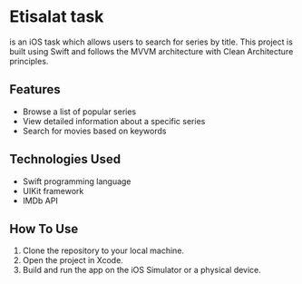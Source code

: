 # Etisalat task
 is an iOS task which allows users to search for series by title. This project is built using Swift and follows the MVVM architecture with Clean Architecture principles.

## Features

- Browse a list of popular series
- View detailed information about a specific series
- Search for movies based on keywords

## Technologies Used

- Swift programming language
- UIKit framework
- IMDb API

## How To Use

1. Clone the repository to your local machine.
2. Open the project in Xcode.
3. Build and run the app on the iOS Simulator or a physical device.
